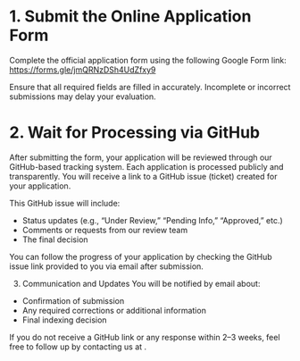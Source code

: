 # 1. Submit the Online Application Form
Complete the official application form using the following Google Form link:
https://forms.gle/jmQRNzDSh4UdZfxy9

Ensure that all required fields are filled in accurately. Incomplete or incorrect submissions may delay your evaluation.

# 2. Wait for Processing via GitHub
After submitting the form, your application will be reviewed through our GitHub-based tracking system.
Each application is processed publicly and transparently. You will receive a link to a GitHub issue (ticket) created for your application.

This GitHub issue will include:
* Status updates (e.g., “Under Review,” “Pending Info,” “Approved,” etc.)
* Comments or requests from our review team
* The final decision

You can follow the progress of your application by checking the GitHub issue link provided to you via email after submission.

3. Communication and Updates
You will be notified by email about:

* Confirmation of submission
* Any required corrections or additional information
* Final indexing decision

If you do not receive a GitHub link or any response within 2–3 weeks, feel free to follow up by contacting us at .
